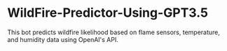 # WildFire-Predictor-Using-GPT3.5
This bot predicts wildfire likelihood based on flame sensors, temperature, and humidity data using OpenAI's API.
